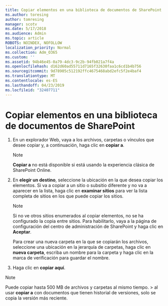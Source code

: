 ```yaml
---
title: Copiar elementos en una biblioteca de documentos de SharePoint
ms.author: toresing
author: tomresing
manager: scotv
ms.date: 5/17/2018
ms.audience: Admin
ms.topic: article
ROBOTS: NOINDEX, NOFOLLOW
localization_priority: Normal
ms.collection: Adm_O365
ms.custom: ''
ms.assetid: 94b46e45-0a79-4dc3-9c2b-94fb021a7f4a
ms.openlocfilehash: d162d60ad55711d7165f32630faa1c6cd1b4b756
ms.sourcegitcommit: 9d78905c512192ffc4675468abd2efc5f2e4baf4
ms.translationtype: MT
ms.contentlocale: es-ES
ms.lasthandoff: 04/23/2019
ms.locfileid: "32407711"
---
```

# <a name="copy-items-in-a-sharepoint-document-library"></a>Copiar elementos en una biblioteca de documentos de SharePoint

1. En un explorador Web, vaya a los archivos, carpetas o vínculos que desee copiar y, a continuación, haga clic en **copiar a**.
    
    > [!NOTE]
    > **Copiar a** no está disponible si está usando la experiencia clásica de SharePoint Online. 
  
2. En **elegir un destino**, seleccione la ubicación en la que desea copiar los elementos. Si va a copiar a un sitio o subsitio diferente y no va a aparecer en la lista, haga clic en **examinar sitios** para ver la lista completa de sitios en los que puede copiar los sitios. 
    
    > [!NOTE]
    > Si no ve otros sitios enumerados al copiar elementos, no se ha configurado la copia entre sitios. Para habilitarlo, vaya a la página de configuración del centro de administración de SharePoint y haga clic en **Aceptar**. 
  
    Para crear una nueva carpeta en la que se copiarán los archivos, seleccione una ubicación en la jerarquía de carpetas, haga clic en **nueva carpeta**, escriba un nombre para la carpeta y haga clic en la marca de verificación para guardar el nombre.
    
3. Haga clic en **copiar aquí**.
    
> [!NOTE]
>  Puede copiar hasta 500 MB de archivos y carpetas al mismo tiempo. > al usar **copiar a** con documentos que tienen historial de versiones, solo se copia la versión más reciente. 
  

